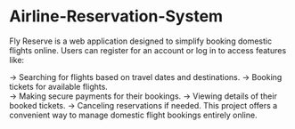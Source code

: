 # Airline-Reservation-System

Fly Reserve is a web application designed to simplify booking domestic flights online. Users can register for an account or log in to access features like:

->  Searching for flights based on travel dates and destinations.
->  Booking tickets for available flights.  
->  Making secure payments for their bookings.
->  Viewing details of their booked tickets.
->  Canceling reservations if needed.
This project offers a convenient way to manage domestic flight bookings entirely online.


